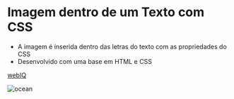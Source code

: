 # Imagem dentro de um Texto com CSS

- A imagem é inserida dentro das letras do texto com as propriedades do CSS
- Desenvolvido com uma base em HTML e CSS

[webIQ](https://www.youtube.com/watch?v=79JdYKpBjH0&list=PLn-1oXF21q6IwN9F3qZF9-2yEpkAtjU9w&index=2)

![ocean](https://user-images.githubusercontent.com/108941318/200879240-e9e83f16-a8d2-4c3c-bed9-ef5fbc191396.png)
